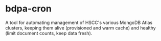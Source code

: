 # bdpa-cron

A tool for automating management of HSCC's various MongoDB Atlas clusters,
keeping them alive (provisioned and warm cache) and healthy (limit document
counts, keep data fresh).

